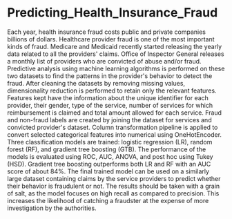 # Predicting_Health_Insurance_Fraud

Each year, health insurance fraud costs public and private companies billions of dollars. Healthcare provider fraud is one of the most important kinds of fraud. Medicare and Medicaid recently started releasing the yearly data related to all the providers' claims. Office of Inspector General releases a monthly list of providers who are convicted of abuse and/or fraud. Predictive analysis using machine learning algorithms is performed on these two datasets to find the patterns in the provider's behavior to detect the fraud.
After cleaning the datasets by removing missing values, dimensionality reduction is performed to retain only the relevant features. Features kept have the information about the unique identifier for each provider, their gender, type of the service, number of services for which reimbursement is claimed and total amount allowed for each service. 
Fraud and non-fraud labels are created by joining the dataset for services and convicted provider's dataset. 
Column transformation pipeline is applied to convert selected categorical features into numerical using OneHotEncoder. 
Three classification models are trained: logistic regression (LR), random forest (RF), and gradient tree boosting (GTB). 
The performance of the models is evaluated using ROC, AUC, ANOVA, and post hoc using Tukey (HSD).
Gradient tree boosting outperforms both LR and RF with an AUC score of about 84%.
The final trained model can be used on a similarly large dataset containing claims by the service providers to predict whether their behavior is fraudulent or not. The results should be taken with a grain of salt, as the model focuses on high recall as compared to precision. This increases the likelihood of catching a fraudster at the expense of more investigation by the authorities.

